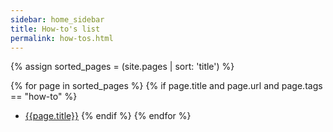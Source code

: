 ```yaml
---
sidebar: home_sidebar
title: How-to's list
permalink: how-tos.html
---
```


{% assign sorted_pages = (site.pages | sort: 'title') %}

{% for page in sorted_pages %}
{% if page.title and page.url and page.tags == "how-to" %}
- [{{page.title}}]({{page.url}})
{% endif %}
{% endfor %}
